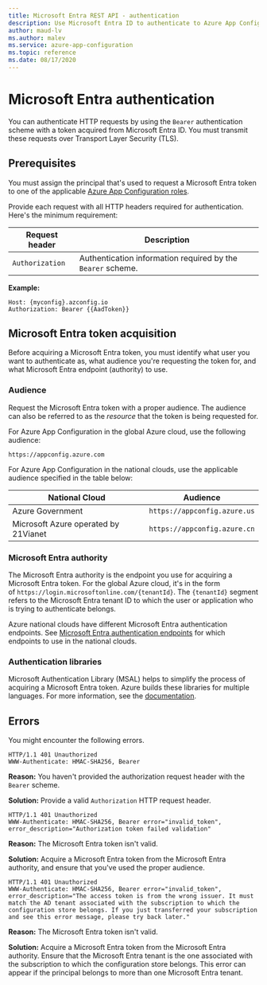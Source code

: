 ```yaml
---
title: Microsoft Entra REST API - authentication
description: Use Microsoft Entra ID to authenticate to Azure App Configuration by using the REST API
author: maud-lv
ms.author: malev
ms.service: azure-app-configuration
ms.topic: reference
ms.date: 08/17/2020
---
```


# Microsoft Entra authentication

You can authenticate HTTP requests by using the `Bearer` authentication scheme with a token acquired from Microsoft Entra ID. You must transmit these requests over Transport Layer Security (TLS).

## Prerequisites

You must assign the principal that's used to request a Microsoft Entra token to one of the applicable [Azure App Configuration roles](./rest-api-authorization-azure-ad.md).

Provide each request with all HTTP headers required for authentication. Here's the minimum requirement:

|  Request header | Description  |
| --------------- | ------------ |
| `Authorization` | Authentication information required by the `Bearer` scheme. |

**Example:**

```http
Host: {myconfig}.azconfig.io
Authorization: Bearer {{AadToken}}
```

<a name='azure-ad-token-acquisition'></a>

## Microsoft Entra token acquisition

Before acquiring a Microsoft Entra token, you must identify what user you want to authenticate as, what audience you're requesting the token for, and what Microsoft Entra endpoint (authority) to use.

### Audience

Request the Microsoft Entra token with a proper audience. The audience can also be referred to as the _resource_ that the token is being requested for.

For Azure App Configuration in the global Azure cloud, use the following audience: 

`https://appconfig.azure.com`

For Azure App Configuration in the national clouds, use the applicable audience specified in the table below:

| **National Cloud**                   | **Audience**                 |
| ------------------------------------ | ---------------------------- |
| Azure Government                     | `https://appconfig.azure.us` |
| Microsoft Azure operated by 21Vianet | `https://appconfig.azure.cn` |

<a name='azure-ad-authority'></a>

### Microsoft Entra authority

The Microsoft Entra authority is the endpoint you use for acquiring a Microsoft Entra token. For the global Azure cloud, it's in the form of `https://login.microsoftonline.com/{tenantId}`. The `{tenantId}` segment refers to the Microsoft Entra tenant ID to which the user or application who is trying to authenticate belongs.

Azure national clouds have different Microsoft Entra authentication endpoints. See [Microsoft Entra authentication endpoints](/entra/identity-platform/authentication-national-cloud#microsoft-entra-authentication-endpoints) for which endpoints to use in the national clouds. 

### Authentication libraries

Microsoft Authentication Library (MSAL) helps to simplify the process of acquiring a Microsoft Entra token. Azure builds these libraries for multiple languages. For more information, see the [documentation](../active-directory/develop/msal-overview.md).

## Errors

You might encounter the following errors.

```http
HTTP/1.1 401 Unauthorized
WWW-Authenticate: HMAC-SHA256, Bearer
```

**Reason:** You haven't provided the authorization request header with the `Bearer` scheme.

**Solution:** Provide a valid `Authorization` HTTP request header.

```http
HTTP/1.1 401 Unauthorized
WWW-Authenticate: HMAC-SHA256, Bearer error="invalid_token", error_description="Authorization token failed validation"
```

**Reason:** The Microsoft Entra token isn't valid.

**Solution:** Acquire a Microsoft Entra token from the Microsoft Entra authority, and ensure that you've used the proper audience.

```http
HTTP/1.1 401 Unauthorized
WWW-Authenticate: HMAC-SHA256, Bearer error="invalid_token", error_description="The access token is from the wrong issuer. It must match the AD tenant associated with the subscription to which the configuration store belongs. If you just transferred your subscription and see this error message, please try back later."
```

**Reason:** The Microsoft Entra token isn't valid.

**Solution:** Acquire a Microsoft Entra token from the Microsoft Entra authority. Ensure that the Microsoft Entra tenant is the one associated with the subscription to which the configuration store belongs. This error can appear if the principal belongs to more than one Microsoft Entra tenant.
